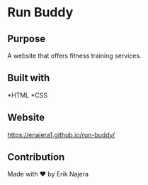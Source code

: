 # Run Buddy

## Purpose
A website that offers fitness training services.

## Built with
*HTML
*CSS

## Website
https://enajera1.github.io/run-buddy/

## Contribution
Made with ❤️ by Erik Najera
